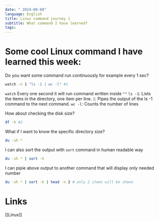```yaml
---
date: " 2024-08-08"
language: English
title: Linux command journey 1
subtitle: What command I have learned?
tags:
---
```

# Some cool Linux command I have learned this week:

Do you want some command run continuously for example every 1 sec? 
```bash
watch -n 1 "ls -1 | wc -l" #1
```

`watch` Every one second it will run command written inside `""`
`ls -1`: Lists the items in the directory, one item per line.
`|`: Pipes the output of the ls -1 command to the next command.
`wc -l`: Counts the number of lines

How about checking the disk size?

```bash
df -h #2
```

What if I want to know the specific directory size?

```bash
du -sh * 
```

I can also sort the output with `sort` command in human readable way

```bash
du -sh * | sort -h
```

I can pipie above output to another command that will display only needed number

```bash
du -sh * | sort -h | head -n 2 # only 2 items will be shown
```
# Links
[[Linux]]